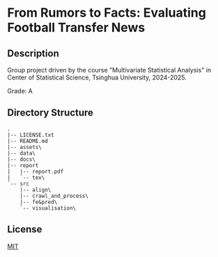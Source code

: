 # From Rumors to Facts: Evaluating Football Transfer News

## Description

Group project driven by the course "Multivariate Statistical Analysis" in Center of Statistical Science, Tsinghua University, 2024-2025.

Grade: A

## Directory Structure

```text
.
|-- LICENSE.txt
|-- README.md
|-- assets\
|-- data\
|-- docs\
|-- report
|   |-- report.pdf
|   `-- tex\
`-- src
    |-- align\
    |-- crawl_and_process\
    |-- fe&pred\
    `-- visualisation\
```

## License

[MIT](LICENSE)